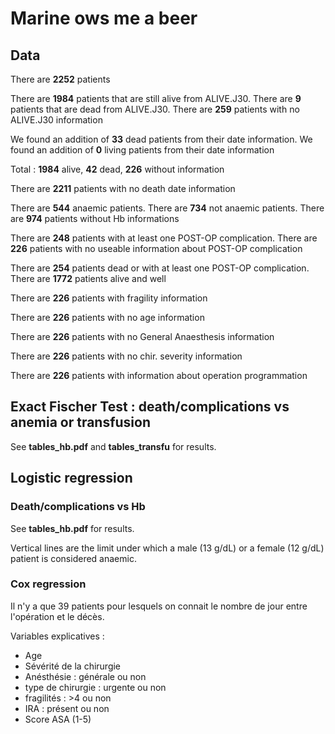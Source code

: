# Marine ows me a beer

## Data

There are **2252** patients 

There are **1984** patients that are still alive from ALIVE.J30.
There are **9** patients that are dead from ALIVE.J30.
There are **259** patients with no ALIVE.J30 information 

We found an addition of **33** dead patients from their date information.
We found an addition of **0** living patients from their date information 

Total : **1984** alive, **42** dead, **226** without information 

There are **2211** patients with no death date information 

There are **544** anaemic patients.
There are **734** not anaemic patients.
There are **974** patients without Hb informations 

There are **248** patients with at least one POST-OP complication.
There are **226** patients with no useable information about POST-OP complication 

There are **254** patients dead or with at least one POST-OP complication.
There are **1772** patients alive and well 

There are **226** patients with fragility information 

There are **226** patients with no age information 

There are **226** patients with no General Anaesthesis information 

There are **226** patients with no chir. severity information 

There are **226** patients with information about operation programmation 


## Exact Fischer Test : death/complications vs anemia or transfusion

See **tables_hb.pdf** and **tables_transfu** for results.


## Logistic regression

### Death/complications vs Hb

See **tables_hb.pdf** for results.

Vertical lines are the limit under which a male (13 g/dL) or a female (12 g/dL) patient is considered anaemic.

### Cox regression

Il n'y a que 39 patients pour lesquels on connait le nombre de jour entre l'opération et le décès.

Variables explicatives :
 * Age
 * Sévérité de la chirurgie
 * Anésthésie : générale ou non
 * type de chirurgie : urgente ou non
 * fragilités : >4 ou non
 * IRA : présent ou non
 * Score ASA (1-5)